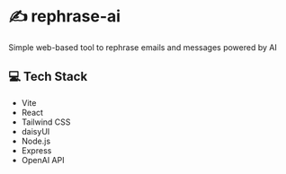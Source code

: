# :writing_hand:	rephrase-ai
Simple web-based tool to rephrase emails and messages powered by AI

## :computer:	Tech Stack
- Vite
- React
- Tailwind CSS
- daisyUI
- Node.js
- Express
- OpenAI API
